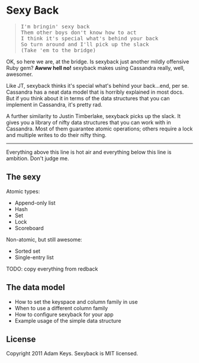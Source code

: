 # Sexy Back

<blockquote><pre>
I'm bringin' sexy back
Them other boys don't know how to act
I think it's special what's behind your back
So turn around and I'll pick up the slack
(Take 'em to the bridge)
</pre></blockquote>

OK, so here we are, at the bridge. Is sexyback just another mildly offensive
Ruby gem? **Awww hell no!** sexyback makes using Cassandra really, well,
awesomer.

Like JT, sexyback thinks it's special what's behind your back...end, per se.
Cassandra has a neat data model that is horribly explained in most docs. But if
you think about it in terms of the data structures that you can implement in
Cassandra, it's pretty rad.

A further similarity to Justin Timberlake, sexyback picks up the slack. It
gives you a library of nifty data structures that you can work with in
Cassandra. Most of them guarantee atomic operations; others require a lock and
multiple writes to do their nifty thing.

---

Everything above this line is hot air and everything below this line is
ambition. Don't judge me.

## The sexy

Atomic types:

- Append-only list
- Hash
- Set
- Lock
- Scoreboard

Non-atomic, but still awesome:

- Sorted set
- Single-entry list

TODO: copy everything from redback

## The data model

* How to set the keyspace and column family in use
* When to use a different column family
* How to configure sexyback for your app
* Example usage of the simple data structure

## License

Copyright 2011 Adam Keys. Sexyback is MIT licensed.
